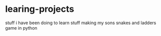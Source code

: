 # learing-projects
stuff i have been doing to learn stuff
making my sons snakes and ladders game in python

